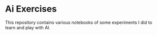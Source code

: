 # Ai Exercises

This repository contains various notebooks of some experiments I did to learn and play with AI.
